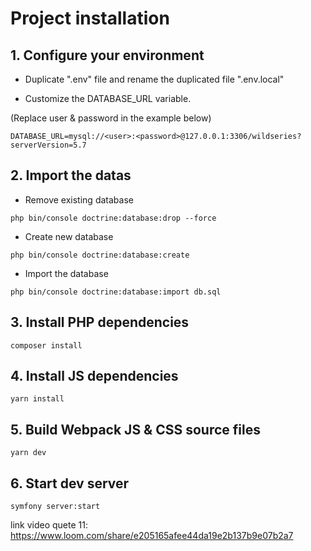 # Project installation

## 1. Configure your environment

- Duplicate ".env" file and rename the duplicated file ".env.local"

- Customize the DATABASE_URL variable.

(Replace user & password in the example below)

```
DATABASE_URL=mysql://<user>:<password>@127.0.0.1:3306/wildseries?serverVersion=5.7
```

## 2. Import the datas

- Remove existing database

```
php bin/console doctrine:database:drop --force
```

- Create new database

```
php bin/console doctrine:database:create
```

- Import the database

```
php bin/console doctrine:database:import db.sql
```

## 3. Install PHP dependencies

```
composer install
```

## 4. Install JS dependencies

```
yarn install
```

## 5. Build Webpack JS & CSS source files

```
yarn dev
```

## 6. Start dev server

```
symfony server:start
```

link video quete 11:
https://www.loom.com/share/e205165afee44da19e2b137b9e07b2a7